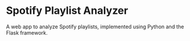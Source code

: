 # Spotify Playlist Analyzer
A web app to analyze Spotify playlists, implemented using Python and the Flask framework.
